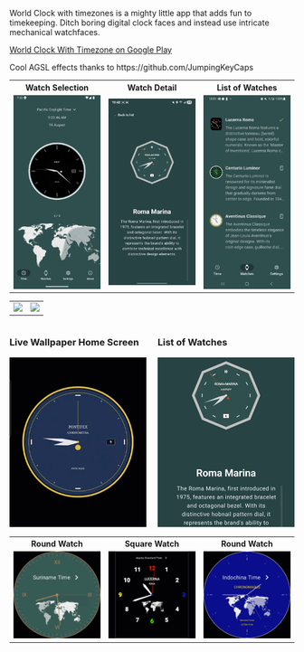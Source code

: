 




World Clock with timezones is a mighty little app that adds fun to timekeeping. Ditch boring digital clock faces and instead use intricate mechanical watchfaces.
<p><a href="https://play.google.com/store/apps/details?id=com.coroutines.clockwithtimezone">World Clock With Timezone on Google Play</a></p>
<p></p>
<p>Cool AGSL effects thanks to https://github.com/JumpingKeyCaps</p>

<table style="width:100%">
  <tr>
    <th>Watch Selection</th>
    <th>Watch Detail</th> 
    <th>List of Watches</th> 
  </tr>
  <tr>
    <td style="width:33%"><img src="https://github.com/dmitrish/SwissTime/blob/main/art/screenshot1.png"/></td>
    <td style="width:33%"><img src="https://github.com/dmitrish/SwissTime/blob/main/art/Screenshot_20250706_194254_Timezone%20Clock.jpg"/></td> 
    <td style="width:33%"><img src="https://github.com/dmitrish/SwissTime/blob/main/art/Screenshot_20250709_165100_Timezone%20Clock.jpg"/></td>
  
  </tr>
  
</table>
<p></p>

<table>
  <tr>
    <td><img src="https://github.com/dmitrish/SwissTime/blob/main/art/worldclock.gif"></td>
   <td><img src="https://github.com/dmitrish/SwissTime/blob/main/art/shader.gif"></td>
  </tr>
</table>

<div style="display: grid; grid-template-columns: 1fr 1fr; gap: 20px; width: 100%;">
  <div>
    <h3>Live Wallpaper Home Screen</h3>
    <img src="https://github.com/dmitrish/SwissTime/blob/main/art/livewallpaper-homescreen.gif" style="width: 100%; height: 300px; object-fit: cover;"/>
  </div>
  <div>
    <h3>List of Watches</h3>
    <img src="https://github.com/dmitrish/SwissTime/blob/main/art/Screenshot_20250706_194254_Timezone%20Clock.jpg" style="width: 100%; height: 300px; object-fit: cover;"/>
  </div>
</div>
<p></p>
<table style="width:100%">
  <tr>
    <th>Round Watch</th>
    <th>Square Watch</th> 
    <th>Round Watch</th>
  </tr>
  <tr>
    <td style="width:33%"><img src="https://github.com/dmitrish/SwissTime/blob/main/art/roundwatch.gif"/></td>
    <td style="width:33%"><img src="https://github.com/dmitrish/SwissTime/blob/main/art/watchsquare.gif"></td> 
   <td style="width:33%"><img src="https://github.com/dmitrish/SwissTime/blob/main/art/chronomaguswatch.gif"></td>
  
  </tr>
  
</table>
<p></p>

